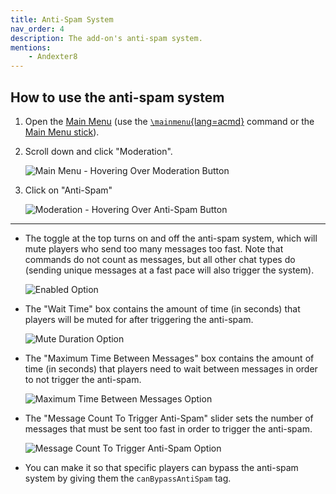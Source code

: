 ```yaml
---
title: Anti-Spam System
nav_order: 4
description: The add-on's anti-spam system.
mentions:
    - Andexter8
---
```


## How to use the anti-spam system

1.  Open the [Main Menu](../main-menu/main-menu) (use the [`\mainmenu`{lang=acmd}](../commands-list/-mainmenu.md) command or the [Main Menu stick](../general/items#Main-Menu)).
2.  Scroll down and click "Moderation".

    ![Main Menu - Hovering Over Moderation Button](/assets/images/systems/main_menu-hovering_over_moderation_button.png)

3.  Click on "Anti-Spam"

    ![Moderation - Hovering Over Anti-Spam Button](/assets/images/systems/anti-spam/moderation-hovering_over_anti-spam_button.png)

---

-   The toggle at the top turns on and off the anti-spam system, which will mute players who send too many messages too fast. Note that commands do not count as messages, but all other chat types do (sending unique messages at a fast pace will also trigger the system).

    ![Enabled Option](/assets/images/systems/anti-spam/anti-spam_settings-enabled_option.png)

-   The "Wait Time" box contains the amount of time (in seconds) that players will be muted for after triggering the anti-spam.

    ![Mute Duration Option](/assets/images/systems/anti-spam/anti-spam_settings-mute_duration_option.png)

-   The "Maximum Time Between Messages" box contains the amount of time (in seconds) that players need to wait between messages in order to not trigger the anti-spam.

    ![Maximum Time Between Messages Option](/assets/images/systems/anti-spam/anti-spam_settings-maximum_time_between_messages_option.png)

-   The "Message Count To Trigger Anti-Spam" slider sets the number of messages that must be sent too fast in order to trigger the anti-spam.

    ![Message Count To Trigger Anti-Spam Option](/assets/images/systems/anti-spam/anti-spam_settings-message_count_to_trigger_anti-spam_option.png)

-   You can make it so that specific players can bypass the anti-spam system by giving them the `canBypassAntiSpam` tag.
